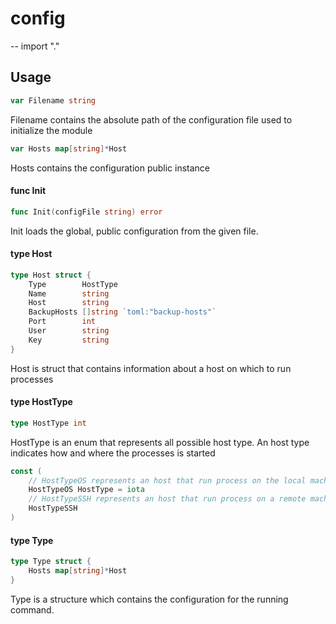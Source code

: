 # config
--
    import "."


## Usage

```go
var Filename string
```
Filename contains the absolute path of the configuration file used to initialize
the module

```go
var Hosts map[string]*Host
```
Hosts contains the configuration public instance

#### func  Init

```go
func Init(configFile string) error
```
Init loads the global, public configuration from the given file.

#### type Host

```go
type Host struct {
	Type        HostType
	Name        string
	Host        string
	BackupHosts []string `toml:"backup-hosts"`
	Port        int
	User        string
	Key         string
}
```

Host is struct that contains information about a host on which to run processes

#### type HostType

```go
type HostType int
```

HostType is an enum that represents all possible host type. An host type
indicates how and where the processes is started

```go
const (
	// HostTypeOS represents an host that run process on the local machine
	HostTypeOS HostType = iota
	// HostTypeSSH represents an host that run process on a remote machine using SSH
	HostTypeSSH
)
```

#### type Type

```go
type Type struct {
	Hosts map[string]*Host
}
```

Type is a structure which contains the configuration for the running command.
